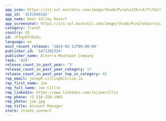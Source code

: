 ```yaml
---
app_icon: https://is1-ssl.mzstatic.com/image/thumb/Purple126/v4/ff/b2/94/ffb2949a-f2d9-fb42-b202-594a098f6591/AppIcon-1x_U007emarketing-0-5-0-85-220.png/1024x1024bb.png
app_id: '1531949182'
app_name: Deer Valley Resort
app_screenshot: https://is1-ssl.mzstatic.com/image/thumb/PurpleSource126/v4/fe/e4/1f/fee41f7e-6853-a624-0d14-915516a39da6/3cd33741-664b-42be-8b40-dc6f1f23f659_Deer_Valley_Home_6.5.jpg/1242x2688bb.png
category: Travel
country: US
id: rF5qyDTXSLbu
language: en
most_recent_release: '2024-02-12T00:00:00'
publisher_id: '1471202324'
publisher_name: Alterra Mountain Company
rank: '424'
release_count_in_past_year: '5'
release_count_in_past_year_category: 17
release_count_in_past_year_top_in_category: 42
rep_email: joseph.cillis@bitrise.io
rep_first_name: Joe
rep_full_name: Joe Cillis
rep_linkedin: https://www.linkedin.com/in/joecillis
rep_phone: +1 518-258-1902
rep_photo: joe.jpg
rep_title: Account Manager
store: itunes_connect
---
```

